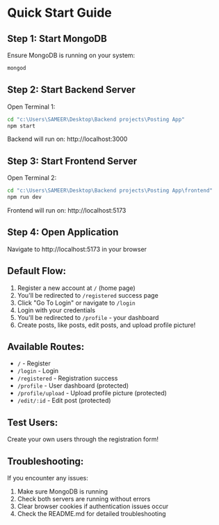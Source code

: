 # Quick Start Guide

## Step 1: Start MongoDB
Ensure MongoDB is running on your system:
```bash
mongod
```

## Step 2: Start Backend Server
Open Terminal 1:
```bash
cd "c:\Users\SAMEER\Desktop\Backend projects\Posting App"
npm start
```

Backend will run on: http://localhost:3000

## Step 3: Start Frontend Server
Open Terminal 2:
```bash
cd "c:\Users\SAMEER\Desktop\Backend projects\Posting App\frontend"
npm run dev
```

Frontend will run on: http://localhost:5173

## Step 4: Open Application
Navigate to http://localhost:5173 in your browser

## Default Flow:
1. Register a new account at `/` (home page)
2. You'll be redirected to `/registered` success page
3. Click "Go To Login" or navigate to `/login`
4. Login with your credentials
5. You'll be redirected to `/profile` - your dashboard
6. Create posts, like posts, edit posts, and upload profile picture!

## Available Routes:
- `/` - Register
- `/login` - Login
- `/registered` - Registration success
- `/profile` - User dashboard (protected)
- `/profile/upload` - Upload profile picture (protected)
- `/edit/:id` - Edit post (protected)

## Test Users:
Create your own users through the registration form!

## Troubleshooting:
If you encounter any issues:
1. Make sure MongoDB is running
2. Check both servers are running without errors
3. Clear browser cookies if authentication issues occur
4. Check the README.md for detailed troubleshooting
